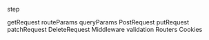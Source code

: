 step 

getRequest
routeParams
queryParams
PostRequest
putRequest
patchRequest
DeleteRequest
Middleware
validation
Routers
Cookies
